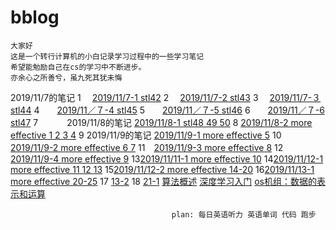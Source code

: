 # bblog
    大家好 
    这是一个转行计算机的小白记录学习过程中的一些学习笔记
    希望能勉励自己在cs的学习中不断进步。
    亦余心之所善兮，虽九死其犹未悔
2019/11/7的笔记
1　 [2019/11/7-1 stl42](https://github.com/952362235/bblog/commit/6052582d120b38e75b41d7bfa3373d3e0e52910f)
2　 [2019/11/7-2 stl43](https://github.com/952362235/bblog/blob/master/2019.11.7%20-2)
3　 [2019/11/7-３ stl44](https://github.com/952362235/bblog/blob/master/2019.11.7%20-3)
4　　[2019/11／７-4 stl45](https://github.com/952362235/bblog/blob/master/%EF%BC%92%EF%BC%90%EF%BC%91%EF%BC%99%EF%BC%8F%EF%BC%91%EF%BC%91%EF%BC%8F%EF%BC%97%EF%BC%8D%EF%BC%94)
5　　[2019/11／７-5 stl46](https://github.com/952362235/bblog/blob/master/2019/11/7-5)
6　　[2019/11／７-6 stl47](https://github.com/952362235/bblog/blob/master/2019/11/%EF%BC%97%EF%BC%8D%EF%BC%96)
7　　　  2019/11/8的笔记  [2019/11/8-1 stl48 49 50](https://github.com/952362235/bblog/blob/master/2019/11/8-1)
8         [2019/11/8-2 more effective 1 2 3 4](https://github.com/952362235/bblog/blob/master/2019/11/8-2)
9        2019/11/9的笔记 [2019/11/9-1 more effective 5](https://github.com/952362235/bblog/blob/master/2019/11/9-1)
10　[2019/11/9-2 more effective 6 7](https://github.com/952362235/bblog/blob/master/2019/11/9-2)
11　[2019/11/9-3 more effective 8](https://github.com/952362235/bblog/blob/master/2019/11/9-3)
12　[2019/11/9-4 more effective 9](https://github.com/952362235/bblog/blob/master/2019/11/9-4)
13[2019/11/11-1 more effective 10](https://github.com/952362235/bblog/blob/master/2019/11/11-1)
14[2019/11/12-1 more effective 11 12 13](https://github.com/952362235/bblog/blob/master/2019/11/12-1)
15[2019/11/12-2 more effective 14-20](https://github.com/952362235/bblog/blob/master/2019/11/11-2)
16[2019/11/13-1 more effective 20-25](https://github.com/952362235/bblog/blob/master/2019/11/13-1)
 17                       [13-2](https://github.com/952362235/bblog/blob/master/2019/11/13-2)
 18                        [21-1](https://github.com/952362235/bblog/blob/master/2019/11/21-1)
                          [算法概述](https://github.com/952362235/bblog/blob/master/2019/11/stl%E7%AE%97%E6%B3%95%E6%A6%82%E8%BF%B0)
                 [深度学习入门](https://github.com/952362235/bblog/blob/master/%E6%B7%B1%E5%BA%A6%E5%AD%A6%E4%B9%A0%E5%85%A5%E9%97%A8)
                           [os](https://github.com/952362235/bblog/blob/master/%E6%93%8D%E4%BD%9C%E7%B3%BB%E7%BB%9F)[机组：数据的表示和运算](https://github.com/952362235/bblog/blob/master/%E6%95%B0%E6%8D%AE%E7%9A%84%E8%A1%A8%E7%A4%BA%E5%92%8C%E8%BF%90%E7%AE%97)
                                        
                                        
                                        plan: 每日英语听力 英语单词 代码 跑步
